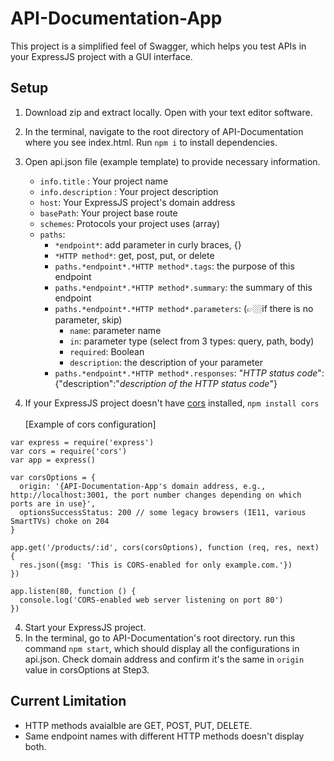 # API-Documentation-App

This project is a simplified feel of Swagger, which helps you test APIs in your ExpressJS project with a GUI interface.

## Setup

1. Download zip and extract locally. Open with your text editor software.
2. In the terminal, navigate to the root directory of API-Documentation where you see index.html. Run `npm i` to install dependencies.
3. Open api.json file (example template) to provide necessary information. <br>
   
   - `info.title` : Your project name
   - `info.description` : Your project description
   - `host`: Your ExpressJS project's domain address
   - `basePath`: Your project base route
   - `schemes`: Protocols your project uses (array)
   - `paths`:
     - `*endpoint*`: add parameter in curly braces, {}
     - `*HTTP method*`: get, post, put, or delete
     - `paths.*endpoint*.*HTTP method*.tags`: the purpose of this endpoint
     - `paths.*endpoint*.*HTTP method*.summary`: the summary of this endpoint
     - `paths.*endpoint*.*HTTP method*.parameters`: (👉🏼if there is no parameter, skip)
       - `name`: parameter name
       - `in`: parameter type (select from 3 types: query, path, body)
       - `required`: Boolean
       - `description`: the description of your parameter
     - `paths.*endpoint*.*HTTP method*.responses`: "*HTTP status code*": {"description":"*description of the HTTP status code*"}
    
4. If your ExpressJS project doesn't have [cors](https://expressjs.com/en/resources/middleware/cors.html) installed, `npm install cors` <br><br>
  [Example of cors configuration]
```
var express = require('express')
var cors = require('cors')
var app = express()

var corsOptions = {
  origin: '{API-Documentation-App's domain address, e.g., http://localhost:3001, the port number changes depending on which ports are in use}',
  optionsSuccessStatus: 200 // some legacy browsers (IE11, various SmartTVs) choke on 204
}

app.get('/products/:id', cors(corsOptions), function (req, res, next) {
  res.json({msg: 'This is CORS-enabled for only example.com.'})
})

app.listen(80, function () {
  console.log('CORS-enabled web server listening on port 80')
})
```
4. Start your ExpressJS project.
5. In the terminal, go to API-Documentation's root directory. run this command `npm start`, which should display all the configurations in api.json. Check domain address and confirm it's the same in `origin` value in corsOptions at Step3.


## Current Limitation
- HTTP methods avaialble are GET, POST, PUT, DELETE.
- Same endpoint names with different HTTP methods doesn't display both.
  
       
     
   



